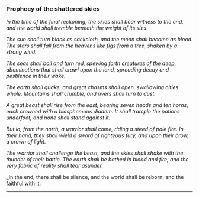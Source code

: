 ### Prophecy of the shattered skies

_In the time of the final reckoning, the skies shall bear witness to the end, and the world shall tremble beneath the weight of its sins._

_The sun shall turn black as sackcloth, and the moon shall become as blood. The stars shall fall from the heavens like figs from a tree, shaken by a strong wind._

_The seas shall boil and turn red, spewing forth creatures of the deep, abominations that shall crawl upon the land, spreading decay and pestilence in their wake._

_The earth shall quake, and great chasms shall open, swallowing cities whole. Mountains shall crumble, and rivers shall turn to dust._

_A great beast shall rise from the east, bearing seven heads and ten horns, each crowned with a blasphemous diadem. It shall trample the nations underfoot, and none shall stand against it._

_But lo, from the north, a warrior shall come, riding a steed of pale fire. In their hand, they shall wield a sword of righteous fury, and upon their brow, a crown of light._

_The warrior shall challenge the beast, and the skies shall shake with the thunder of their battle. The earth shall be bathed in blood and fire, and the very fabric of reality shall tear asunder._

_In the end, there shall be silence, and the world shall be reborn, and the faithful with it.

---
